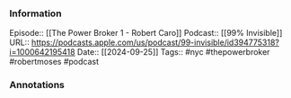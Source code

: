 ### Information

Episode:: [[The Power Broker 1 - Robert Caro]]
Podcast:: [[99% Invisible]]
URL:: https://podcasts.apple.com/us/podcast/99-invisible/id394775318?i=1000642195418
Date:: [[2024-09-25]]
Tags:: #nyc #thepowerbroker #robertmoses
#podcast


### Annotations

